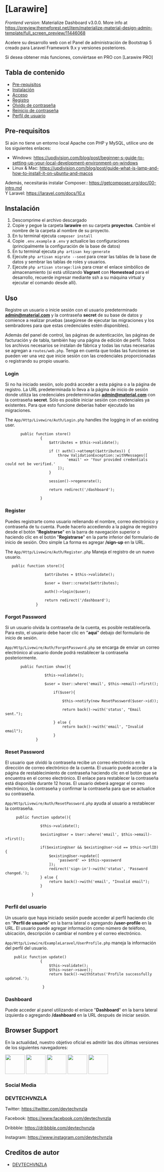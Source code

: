 # [Larawire]

*Frontend version*: Materialize Dashboard v3.0.0. More info at https://preview.themeforest.net/item/materialize-material-design-admin-template/full_screen_preview/11446068

Acelere su desarrollo web con el Panel de administración de Bootstrap 5 creado para Laravel Framework 9.x y versiones posteriores.

Si desea obtener más funciones, conviértase en PRO con [Larawire PRO]

## Tabla de contenido
* [Pre-requisitos](#pre-requisitos)
* [Instalación](#instalación)
* [Acceso](#login)
* [Registro](#register)
* [Olvido de contraseña](#forgot-password)
* [Reinicio de contraseña](#reset-password)
* [Perfil de usuario](#user-profile)

## Pre-requisitos

Si aún no tiene un entorno local Apache con PHP y MySQL, utilice uno de los siguientes enlaces:

 - Windows: https://updivision.com/blog/post/beginner-s-guide-to-setting-up-your-local-development-environment-on-windows
 - Linux & Mac: https://updivision.com/blog/post/guide-what-is-lamp-and-how-to-install-it-on-ubuntu-and-macos

Además, necesitarás instalar Composer.: https://getcomposer.org/doc/00-intro.md  
Y Laravel: https://laravel.com/docs/10.x

## Instalación
1. Descomprime el archivo descargado
2. Copie y pegue la carpeta **larawire** en su carpeta **proyectos**. Cambie el nombre de la carpeta al nombre de su proyecto.
3. En tu terminal ejecuta `composer install`
4. Copie `.env.example` a `.env` y actualice las configuraciones (principalmente la configuración de la base de datos)
5. En tu terminal ejecuta `php artisan key:generate`
6. Ejecute `php artisan migrate --seed` para crear las tablas de la base de datos y sembrar las tablas de roles y usuarios.
7. Ejecute `php artisan storage:link` para crear el enlace simbólico de almacenamiento (si está utilizando **Vagrant** con **Homestead** para el desarrollo, recuerde ingresar mediante ssh a su máquina virtual y ejecutar el comando desde allí).


## Uso
Registre un usuario o inicie sesión con el usuario predeterminado **admin@material.com** y la contraseña **secret** de su base de datos y comience a realizar pruebas (asegúrese de ejecutar las migraciones y los sembradores para que estas credenciales estén disponibles).

Además del panel de control, las páginas de autenticación, las páginas de facturación y de tabla, también hay una página de edición de perfil. Todos los archivos necesarios se instalan de fábrica y todas las rutas necesarias se agregan a `routes/web.php`. Tenga en cuenta que todas las funciones se pueden ver una vez que inicie sesión con las credenciales proporcionadas o registrando su propio usuario.

### Login
Si no ha iniciado sesión, solo podrá acceder a esta página o a la página de registro. La URL predeterminada lo lleva a la página de inicio de sesión donde utiliza las credenciales predeterminadas **admin@material.com** con la contraseña **secret**. Sólo es posible iniciar sesión con credenciales ya existentes. Para que esto funcione deberías haber ejecutado las migraciones.

The `App/Http/Livewire/Auth/Login.php` handles the logging in of an existing user.

```
       public function store()
                {
                    $attributes = $this->validate();
            
                    if (! auth()->attempt($attributes)) {
                        throw ValidationException::withMessages([
                            'email' => 'Your provided credentials could not be verified.'
                        ]);
                    }
            
                    session()->regenerate();
            
                    return redirect('/dashboard');
            
                }
```

### Register
Puedes registrarte como usuario rellenando el nombre, correo electrónico y contraseña de tu cuenta. Puede hacerlo accediendo a la página de registro desde el botón "**Registrarse**" en la barra de navegación superior o haciendo clic en el botón "**Registrarse**" en la parte inferior del formulario de inicio de sesión. Otro simple La forma es agregar **/sign-up** en la URL.

The `App/Http/Livewire/Auth/Register.php` Maneja el registro de un nuevo usuario.

```
   public function store(){

                  $attributes = $this->validate();
          
                  $user = User::create($attributes);
          
                  auth()->login($user);
                  
                  return redirect('/dashboard');
              } 
```

### Forgot Password
Si un usuario olvida la contraseña de la cuenta, es posible restablecerla. Para esto, el usuario debe hacer clic en "**aquí**" debajo del formulario de inicio de sesión.

`App/Http/Livewire/Auth/ForgotPassword.php` se encarga de enviar un correo electrónico al usuario donde podrá restablecer la contraseña posteriormente.

```
       public function show(){
          
                  $this->validate();
          
                  $user = User::where('email', $this->email)->first();
          
                      if($user){
          
                          $this->notify(new ResetPassword($user->id));
          
                          return back()->with('status', "Email sent.");
          
                      } else {
                          return back()->with('email', "Invalid email");
                      }
              }
```

### Reset Password
El usuario que olvidó la contraseña recibe un correo electrónico en la dirección de correo electrónico de la cuenta. El usuario puede acceder a la página de restablecimiento de contraseña haciendo clic en el botón que se encuentra en el correo electrónico. El enlace para restablecer la contraseña está disponible durante 12 horas. El usuario deberá agregar el correo electrónico, la contraseña y confirmar la contraseña para que se actualice su contraseña.

`App/Http/Livewire/Auth/ResetPassword.php` ayuda al usuario a restablecer la contraseña.

```
     public function update(){
        
                $this->validate(); 
                  
                $existingUser = User::where('email', $this->email)->first();
        
                if($existingUser && $existingUser->id == $this->urlID) { 
                    $existingUser->update([
                        'password' => $this->password
                    ]);
                    redirect('sign-in')->with('status', 'Password changed.');
                } else {
                    return back()->with('email', "Invalid email");
                }
            
            }
```

### Perfil del usuario
Un usuario que haya iniciado sesión puede acceder al perfil haciendo clic en "**Perfil de usuario**" en la barra lateral o agregando **/user-profile** en la URL. El usuario puede agregar información como número de teléfono, ubicación, descripción o cambiar el nombre y el correo electrónico.

`App/Http/Livewire/ExampleLaravel/UserProfile.php` maneja la información del perfil del usuario.

```
    public function update()
                {
                    $this->validate();
                    $this->user->save();
                    return back()->withStatus('Profile successfully updated.');
                
                 }

```

### Dashboard
Puede acceder al panel utilizando el enlace "**Dashboard**" en la barra lateral izquierda o agregando **/dashboard** en la URL después de iniciar sesión.

## Browser Support
En la actualidad, nuestro objetivo oficial es admitir las dos últimas versiones de los siguientes navegadores:

<img src="https://s3.amazonaws.com/creativetim_bucket/github/browser/chrome.png" width="64" height="64"> <img src="https://s3.amazonaws.com/creativetim_bucket/github/browser/firefox.png" width="64" height="64"> <img src="https://s3.amazonaws.com/creativetim_bucket/github/browser/edge.png" width="64" height="64"> <img src="https://s3.amazonaws.com/creativetim_bucket/github/browser/safari.png" width="64" height="64"> <img src="https://s3.amazonaws.com/creativetim_bucket/github/browser/opera.png" width="64" height="64">

### Social Media

### DEVTECHVNZLA

Twitter: <https://twitter.com/devtechvnzla>

Facebook: <https://www.facebook.com/devtechvnzla>

Dribbble: <https://dribbble.com/devtechvnzla>

Instagram: <https://www.instagram.com/devtechvnzla>

## Creditos de autor

- [DEVTECHVNZLA](https://devtechvnzla.com/)
